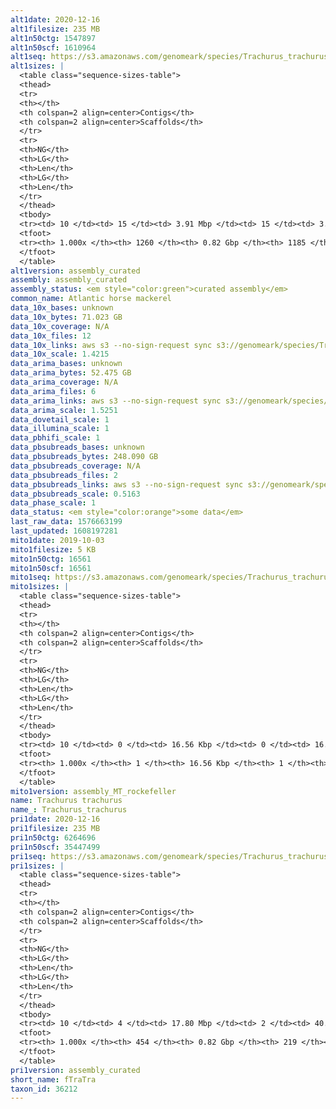 ```yaml
---
alt1date: 2020-12-16
alt1filesize: 235 MB
alt1n50ctg: 1547897
alt1n50scf: 1610964
alt1seq: https://s3.amazonaws.com/genomeark/species/Trachurus_trachurus/fTraTra1/assembly_curated/fTraTra1.alt.asm.20201216.fasta.gz
alt1sizes: |
  <table class="sequence-sizes-table">
  <thead>
  <tr>
  <th></th>
  <th colspan=2 align=center>Contigs</th>
  <th colspan=2 align=center>Scaffolds</th>
  </tr>
  <tr>
  <th>NG</th>
  <th>LG</th>
  <th>Len</th>
  <th>LG</th>
  <th>Len</th>
  </tr>
  </thead>
  <tbody>
  <tr><td> 10 </td><td> 15 </td><td> 3.91 Mbp </td><td> 15 </td><td> 3.92 Mbp </td></tr>  <tr><td> 20 </td><td> 39 </td><td> 3.10 Mbp </td><td> 38 </td><td> 3.16 Mbp </td></tr>  <tr><td> 30 </td><td> 68 </td><td> 2.48 Mbp </td><td> 67 </td><td> 2.53 Mbp </td></tr>  <tr><td> 40 </td><td> 105 </td><td> 2.06 Mbp </td><td> 104 </td><td> 2.08 Mbp </td></tr>  <tr style="background-color:#cccccc;"><td> 50 </td><td> 152 </td><td> 1.55 Mbp </td><td> 148 </td><td> 1.61 Mbp </td></tr>  <tr><td> 60 </td><td> 213 </td><td> 1.20 Mbp </td><td> 206 </td><td> 1.24 Mbp </td></tr>  <tr><td> 70 </td><td> 294 </td><td> 0.84 Mbp </td><td> 282 </td><td> 0.89 Mbp </td></tr>  <tr><td> 80 </td><td> 410 </td><td> 0.59 Mbp </td><td> 392 </td><td> 0.62 Mbp </td></tr>  <tr><td> 90 </td><td> 587 </td><td> 0.35 Mbp </td><td> 558 </td><td> 0.38 Mbp </td></tr>  <tr><td> 100 </td><td> 1259 </td><td> 742  bp </td><td> 1184 </td><td> 742  bp </td></tr>  </tbody>
  <tfoot>
  <tr><th> 1.000x </th><th> 1260 </th><th> 0.82 Gbp </th><th> 1185 </th><th> 0.82 Gbp </th></tr>
  </tfoot>
  </table>
alt1version: assembly_curated
assembly: assembly_curated
assembly_status: <em style="color:green">curated assembly</em>
common_name: Atlantic horse mackerel
data_10x_bases: unknown
data_10x_bytes: 71.023 GB
data_10x_coverage: N/A
data_10x_files: 12
data_10x_links: aws s3 --no-sign-request sync s3://genomeark/species/Trachurus_trachurus/fTraTra1/genomic_data/10x/ .<br>
data_10x_scale: 1.4215
data_arima_bases: unknown
data_arima_bytes: 52.475 GB
data_arima_coverage: N/A
data_arima_files: 6
data_arima_links: aws s3 --no-sign-request sync s3://genomeark/species/Trachurus_trachurus/fTraTra1/genomic_data/arima/ .<br>
data_arima_scale: 1.5251
data_dovetail_scale: 1
data_illumina_scale: 1
data_pbhifi_scale: 1
data_pbsubreads_bases: unknown
data_pbsubreads_bytes: 248.090 GB
data_pbsubreads_coverage: N/A
data_pbsubreads_files: 2
data_pbsubreads_links: aws s3 --no-sign-request sync s3://genomeark/species/Trachurus_trachurus/fTraTra1/genomic_data/pacbio/ . --exclude "*ccs*bam*"<br>
data_pbsubreads_scale: 0.5163
data_phase_scale: 1
data_status: <em style="color:orange">some data</em>
last_raw_data: 1576663199
last_updated: 1608197281
mito1date: 2019-10-03
mito1filesize: 5 KB
mito1n50ctg: 16561
mito1n50scf: 16561
mito1seq: https://s3.amazonaws.com/genomeark/species/Trachurus_trachurus/fTraTra1/assembly_MT_rockefeller/fTraTra1.MT.20191003.fasta.gz
mito1sizes: |
  <table class="sequence-sizes-table">
  <thead>
  <tr>
  <th></th>
  <th colspan=2 align=center>Contigs</th>
  <th colspan=2 align=center>Scaffolds</th>
  </tr>
  <tr>
  <th>NG</th>
  <th>LG</th>
  <th>Len</th>
  <th>LG</th>
  <th>Len</th>
  </tr>
  </thead>
  <tbody>
  <tr><td> 10 </td><td> 0 </td><td> 16.56 Kbp </td><td> 0 </td><td> 16.56 Kbp </td></tr>  <tr><td> 20 </td><td> 0 </td><td> 16.56 Kbp </td><td> 0 </td><td> 16.56 Kbp </td></tr>  <tr><td> 30 </td><td> 0 </td><td> 16.56 Kbp </td><td> 0 </td><td> 16.56 Kbp </td></tr>  <tr><td> 40 </td><td> 0 </td><td> 16.56 Kbp </td><td> 0 </td><td> 16.56 Kbp </td></tr>  <tr style="background-color:#cccccc;"><td> 50 </td><td> 0 </td><td style="background-color:#ff8888;"> 16.56 Kbp </td><td> 0 </td><td style="background-color:#ff8888;"> 16.56 Kbp </td></tr>  <tr><td> 60 </td><td> 0 </td><td> 16.56 Kbp </td><td> 0 </td><td> 16.56 Kbp </td></tr>  <tr><td> 70 </td><td> 0 </td><td> 16.56 Kbp </td><td> 0 </td><td> 16.56 Kbp </td></tr>  <tr><td> 80 </td><td> 0 </td><td> 16.56 Kbp </td><td> 0 </td><td> 16.56 Kbp </td></tr>  <tr><td> 90 </td><td> 0 </td><td> 16.56 Kbp </td><td> 0 </td><td> 16.56 Kbp </td></tr>  <tr><td> 100 </td><td> 0 </td><td> 16.56 Kbp </td><td> 0 </td><td> 16.56 Kbp </td></tr>  </tbody>
  <tfoot>
  <tr><th> 1.000x </th><th> 1 </th><th> 16.56 Kbp </th><th> 1 </th><th> 16.56 Kbp </th></tr>
  </tfoot>
  </table>
mito1version: assembly_MT_rockefeller
name: Trachurus trachurus
name_: Trachurus_trachurus
pri1date: 2020-12-16
pri1filesize: 235 MB
pri1n50ctg: 6264696
pri1n50scf: 35447499
pri1seq: https://s3.amazonaws.com/genomeark/species/Trachurus_trachurus/fTraTra1/assembly_curated/fTraTra1.pri.asm.20201216.fasta.gz
pri1sizes: |
  <table class="sequence-sizes-table">
  <thead>
  <tr>
  <th></th>
  <th colspan=2 align=center>Contigs</th>
  <th colspan=2 align=center>Scaffolds</th>
  </tr>
  <tr>
  <th>NG</th>
  <th>LG</th>
  <th>Len</th>
  <th>LG</th>
  <th>Len</th>
  </tr>
  </thead>
  <tbody>
  <tr><td> 10 </td><td> 4 </td><td> 17.80 Mbp </td><td> 2 </td><td> 40.66 Mbp </td></tr>  <tr><td> 20 </td><td> 8 </td><td> 15.98 Mbp </td><td> 4 </td><td> 37.40 Mbp </td></tr>  <tr><td> 30 </td><td> 15 </td><td> 10.02 Mbp </td><td> 6 </td><td> 36.28 Mbp </td></tr>  <tr><td> 40 </td><td> 24 </td><td> 8.13 Mbp </td><td> 8 </td><td> 35.83 Mbp </td></tr>  <tr style="background-color:#cccccc;"><td> 50 </td><td> 36 </td><td style="background-color:#88ff88;"> 6.26 Mbp </td><td> 10 </td><td style="background-color:#88ff88;"> 35.45 Mbp </td></tr>  <tr><td> 60 </td><td> 50 </td><td> 5.23 Mbp </td><td> 13 </td><td> 33.39 Mbp </td></tr>  <tr><td> 70 </td><td> 68 </td><td> 4.00 Mbp </td><td> 15 </td><td> 31.05 Mbp </td></tr>  <tr><td> 80 </td><td> 91 </td><td> 3.02 Mbp </td><td> 18 </td><td> 29.25 Mbp </td></tr>  <tr><td> 90 </td><td> 128 </td><td> 1.63 Mbp </td><td> 21 </td><td> 25.35 Mbp </td></tr>  <tr><td> 100 </td><td> 453 </td><td> 11  bp </td><td> 218 </td><td> 9.80 Kbp </td></tr>  </tbody>
  <tfoot>
  <tr><th> 1.000x </th><th> 454 </th><th> 0.82 Gbp </th><th> 219 </th><th> 0.82 Gbp </th></tr>
  </tfoot>
  </table>
pri1version: assembly_curated
short_name: fTraTra
taxon_id: 36212
---
```

